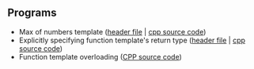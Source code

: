 ## Programs

- Max of numbers template ([header file](./max.hpp) | [cpp source code](./max.cpp))
- Explicitly specifying function template's return type ([header file](./max_modified.hpp) | [cpp source code](./template_parameters.cpp))
- Function template overloading ([CPP source code](./max_overloaded_templates.cpp))